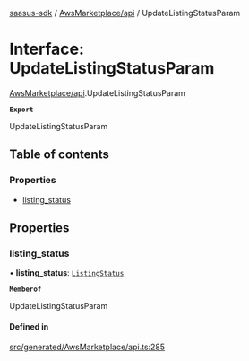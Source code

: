 [saasus-sdk](../README.md) / [AwsMarketplace/api](../modules/AwsMarketplace_api.md) / UpdateListingStatusParam

# Interface: UpdateListingStatusParam

[AwsMarketplace/api](../modules/AwsMarketplace_api.md).UpdateListingStatusParam

**`Export`**

UpdateListingStatusParam

## Table of contents

### Properties

- [listing\_status](AwsMarketplace_api.UpdateListingStatusParam.md#listing_status)

## Properties

### listing\_status

• **listing\_status**: [`ListingStatus`](../enums/AwsMarketplace_api.ListingStatus.md)

**`Memberof`**

UpdateListingStatusParam

#### Defined in

[src/generated/AwsMarketplace/api.ts:285](https://github.com/saasus-platform/saasus-sdk-javascript/blob/997c544/src/generated/AwsMarketplace/api.ts#L285)
